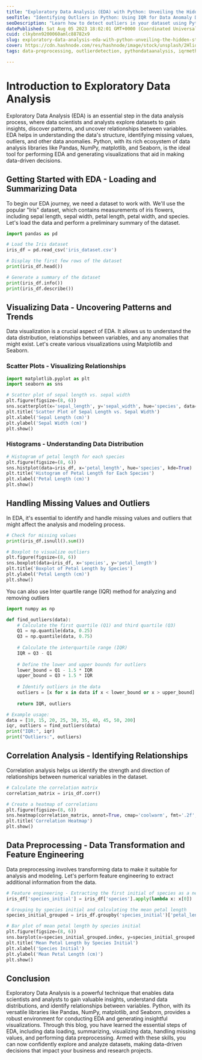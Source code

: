 ```yaml
---
title: "Exploratory Data Analysis (EDA) with Python: Unveiling the Hidden Stories in Data"
seoTitle: "Identifying Outliers in Python: Using IQR for Data Anomaly Detection"
seoDescription: "Learn how to detect outliers in your dataset using Python's IQR (Interquartile Range) method. Understand the importance of handling outliers and explore."
datePublished: Sat Aug 05 2023 18:02:01 GMT+0000 (Coordinated Universal Time)
cuid: clkybnn9200060amlc88782x9
slug: exploratory-data-analysis-eda-with-python-unveiling-the-hidden-stories-in-data
cover: https://cdn.hashnode.com/res/hashnode/image/stock/unsplash/2HlidfG6ihs/upload/c5daaabec064a996e0bdb4c8ffd81140.jpeg
tags: data-preprocessing, outlierdetection, pythondataanalysis, iqrmethod, dataanomaly

---
```


# Introduction to Exploratory Data Analysis

Exploratory Data Analysis (EDA) is an essential step in the data analysis process, where data scientists and analysts explore datasets to gain insights, discover patterns, and uncover relationships between variables. EDA helps in understanding the data's structure, identifying missing values, outliers, and other data anomalies. Python, with its rich ecosystem of data analysis libraries like Pandas, NumPy, matplotlib, and Seaborn, is the ideal tool for performing EDA and generating visualizations that aid in making data-driven decisions.

## Getting Started with EDA - Loading and Summarizing Data

To begin our EDA journey, we need a dataset to work with. We'll use the popular "Iris" dataset, which contains measurements of iris flowers, including sepal length, sepal width, petal length, petal width, and species. Let's load the data and perform a preliminary summary of the dataset.

```python
import pandas as pd

# Load the Iris dataset
iris_df = pd.read_csv('iris_dataset.csv')

# Display the first few rows of the dataset
print(iris_df.head())

# Generate a summary of the dataset
print(iris_df.info())
print(iris_df.describe())
```

## Visualizing Data - Uncovering Patterns and Trends

Data visualization is a crucial aspect of EDA. It allows us to understand the data distribution, relationships between variables, and any anomalies that might exist. Let's create various visualizations using Matplotlib and Seaborn.

### Scatter Plots - Visualizing Relationships

```python
import matplotlib.pyplot as plt
import seaborn as sns

# Scatter plot of sepal length vs. sepal width
plt.figure(figsize=(8, 6))
sns.scatterplot(x='sepal_length', y='sepal_width', hue='species', data=iris_df)
plt.title('Scatter Plot of Sepal Length vs. Sepal Width')
plt.xlabel('Sepal Length (cm)')
plt.ylabel('Sepal Width (cm)')
plt.show()
```

### Histograms - Understanding Data Distribution

```python
# Histogram of petal length for each species
plt.figure(figsize=(8, 6))
sns.histplot(data=iris_df, x='petal_length', hue='species', kde=True)
plt.title('Histogram of Petal Length for Each Species')
plt.xlabel('Petal Length (cm)')
plt.show()
```

## Handling Missing Values and Outliers

In EDA, it's essential to identify and handle missing values and outliers that might affect the analysis and modeling process.

```python
# Check for missing values
print(iris_df.isnull().sum())

# Boxplot to visualize outliers
plt.figure(figsize=(8, 6))
sns.boxplot(data=iris_df, x='species', y='petal_length')
plt.title('Boxplot of Petal Length by Species')
plt.ylabel('Petal Length (cm)')
plt.show()
```

You can also use Inter quartile range (IQR) method for analyzing and removing outliers

```python
import numpy as np

def find_outliers(data):
    # Calculate the first quartile (Q1) and third quartile (Q3)
    Q1 = np.quantile(data, 0.25)
    Q3 = np.quantile(data, 0.75)
    
    # Calculate the interquartile range (IQR)
    IQR = Q3 - Q1
    
    # Define the lower and upper bounds for outliers
    lower_bound = Q1 - 1.5 * IQR
    upper_bound = Q3 + 1.5 * IQR
    
    # Identify outliers in the data
    outliers = [x for x in data if x < lower_bound or x > upper_bound]
    
    return IQR, outliers

# Example usage:
data = [10, 15, 20, 25, 30, 35, 40, 45, 50, 200]
iqr, outliers = find_outliers(data)
print("IQR:", iqr)
print("Outliers:", outliers)
```

## Correlation Analysis - Identifying Relationships

Correlation analysis helps us identify the strength and direction of relationships between numerical variables in the dataset.

```python
# Calculate the correlation matrix
correlation_matrix = iris_df.corr()

# Create a heatmap of correlations
plt.figure(figsize=(8, 6))
sns.heatmap(correlation_matrix, annot=True, cmap='coolwarm', fmt='.2f', linewidths=0.5)
plt.title('Correlation Heatmap')
plt.show()
```

## Data Preprocessing - Data Transformation and Feature Engineering

Data preprocessing involves transforming data to make it suitable for analysis and modeling. Let's perform feature engineering to extract additional information from the data.

```python
# Feature engineering - Extracting the first initial of species as a new feature
iris_df['species_initial'] = iris_df['species'].apply(lambda x: x[0])

# Grouping by species initial and calculating the mean petal length
species_initial_grouped = iris_df.groupby('species_initial')['petal_length'].mean()

# Bar plot of mean petal length by species initial
plt.figure(figsize=(8, 6))
sns.barplot(x=species_initial_grouped.index, y=species_initial_grouped.values)
plt.title('Mean Petal Length by Species Initial')
plt.xlabel('Species Initial')
plt.ylabel('Mean Petal Length (cm)')
plt.show()
```

## Conclusion

Exploratory Data Analysis is a powerful technique that enables data scientists and analysts to gain valuable insights, understand data distributions, and identify relationships between variables. Python, with its versatile libraries like Pandas, NumPy, matplotlib, and Seaborn, provides a robust environment for conducting EDA and generating insightful visualizations. Through this blog, you have learned the essential steps of EDA, including data loading, summarizing, visualizing data, handling missing values, and performing data preprocessing. Armed with these skills, you can now confidently explore and analyze datasets, making data-driven decisions that impact your business and research projects.